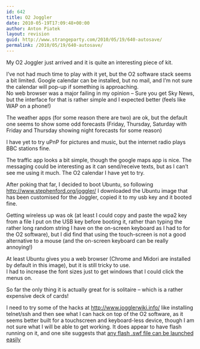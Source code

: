 ```yaml
---
id: 642
title: O2 Joggler
date: 2010-05-19T17:09:48+00:00
author: Anton Piatek
layout: revision
guid: http://www.strangeparty.com/2010/05/19/640-autosave/
permalink: /2010/05/19/640-autosave/
---
```

My O2 Joggler just arrived and it is quite an interesting piece of kit.

I&#8217;ve not had much time to play with it yet, but the O2 software stack seems a bit limited. Google calendar can be installed, but no mail, and I&#8217;m not sure the calendar will pop-up if something is approaching.  
No web browser was a major failing in my opinion &#8211; Sure you get Sky News, but the interface for that is rather simple and I expected better (feels like WAP on a phone!)

The weather apps (for some reason there are two) are ok, but the default one seems to show some odd forecasts (Friday, Thursday, Saturday with Friday and Thursday showing night forecasts for some reason)

I have yet to try uPnP for pictures and music, but the internet radio plays BBC stations fine.

The traffic app looks a bit simple, though the google maps app is nice. The messaging could be interesting as it can send/receive texts, but as I can&#8217;t see me using it much. The O2 calendar I have yet to try.

After poking that far, I decided to boot Ubuntu, so following <http://www.stephenford.org/joggler/> I downloaded the Ubuntu image that has been customised for the Joggler, copied it to my usb key and it booted fine.

Getting wireless up was ok (at least I could copy and paste the wpa2 key from a file I put on the USB key before booting it, rather than typing the rather long random string I have on the on-screen keyboard as I had to for the O2 software), but I did find that using the touch-screen is not a good alternative to a mouse (and the on-screen keyboard can be really annoying!)

At least Ubuntu gives you a web browser (Chrome and Midori are installed by default in this image), but it is still tricky to use.  
I had to increase the font sizes just to get windows that I could click the menus on.

So far the only thing it is actually great for is solitaire &#8211; which is a rather expensive deck of cards!

I need to try some of the hacks at <http://www.jogglerwiki.info/> like installing telnet/ssh and then see what I can hack on top of the O2 software, as it seems better built for a touchscreen and keyboard-less device, though I am not sure what I will be able to get working. It does appear to have flash running on it, and one site suggests that [any flash .swf file can be launched easily](http://www.joggler.info/forum/viewtopic.php?f=5&t=78)